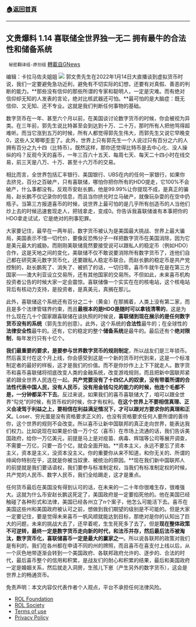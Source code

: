 ###  [:house:返回首頁](https://github.com/ourhimalayas/txt)
---


## 文贵爆料 1.14 喜联储全世界独一无二 拥有最牛的合法性和储备系统
` 秘密翻译组-原创组` [轉載自GNews](https://gnews.org/zh-hans/1862727/)

编辑：卡拉马佐夫姐姐
![](https://assets.gnews.org/wp-content/uploads/2022/01/WhatsApp-Image-2022-01-14-at-8.16.44-AM.jpeg)
郭文贵先生在2022年1月14日大直播谈到虚拟货币时说，我们一定要避免急功近利，避免有不切实际的幻想，还要有对真假、善恶的判断的能力。**那些没有信仰的那些所谓的专家和聪明人，一定是灾难。而有绝对信仰却无知的人发表的言论，绝对比核武器还可怕。**最可怕的是大脑症：既无信仰、又无知、还不专业。这就是我们判断任何事物的基础。

数字货币在一年、甚至六个月以前，在美国谈讨论数字货币的时候，你会被视为异类。在三年前，郭先生说比特甚至会到达到十万、二十万，那时所有人把他骂得超难听。而当它涨到五万的时候，所有人都觉得郭先生伟大，而郭先生又说它早晚变0，这些人又唧唧歪歪了。此外，世界上只有郭先生一个人说过只有百分之六的人拥有百分之九十四（比特币）。既然这样，那你还觉得比特币是去中心化、没人操纵的吗？反观今天的喜币，一年三百六十五天、每周七天、每天二十四小时在线交易，前三天是八万、十万、甚至十六万币的交易。

相比而言，全世界包括汇丰银行、美国银行、UBS在内的任何一家银行，如果你去挤兑，百分之百破产，只有喜联储，哪怕你把你所有的HDO提走，它100%不会破产，什么事都没有。反观币安赵长鹏，他是99.99%让你提现不成，是真正的骗局，赵长鹏不仅记录你的信息，而且当你挤兑时立马破产，就像玩杂耍的在空中扔瓶子。当第三方报道喜币的时候，说世界上最可怕的是几乎所有创造币的人当他们炒上去的时候迅速套现走人，把钱拿走，变成0。你告诉我喜联储谁有本事把你的HDO拿走试试，它是绝对的刑事犯罪。

大家要记住，最早在一两年前，数字货币被认为是美国最大挑战、世界上最大骗局，美国表示不惜一切代价，要像反恐怖分子一样把数字货币在美国消除，因为它是美元最大的威胁。而刚刚美联储竟然要接受说可以跟私人的稳定币（例如HDO）合作，这是天地之间的变化，美联储不仅不敢说要消除所有数字货币了，连他们自己都在研究美元数字货币化，还要跟私人稳定币联合。而赵长鹏的稳定币是共产党控制的，赵长鹏死了、消失了、被抓了的话，一切归零。喜币牛就牛在是在第三方国家——澳大利亚设立交易所，还有其他国家的交易所。不但如此，未来喜币机构投资者公告的时候大家一定会震惊。喜联储像一个实实在在的核电站，这个核电站背后有核动力支持，是投资者，是真美元，真搁在那儿。

此外，喜联储这个系统还有百分之二十（黄金）在那搁着，人类上没有第二家，而且是多个法律管辖界约束，而且**最根本的是HDO是随时可以拿钱清零的**，这是为什么现在几十个国家跟喜联储在谈执照的时候说，**喜联储到现在展示的是任何数字货币没有的系统**（郭先生的创意）。此外，这个系统的**合法性**最牛的；在全球性的**法律安全性**最牛的。还有，它的稳定的整个**储备系统**是最牛的。最后还有个**绝对限制**，每年发行只有十亿个。

**我们最重要的要求，是要参与世界数字货币的规则制定**，所以战友们是三年锁币。然后喜支付在这个月上线，你会感受到这是一个新的货币时代到来，这是一个标准制定者的最好的样板，这才是我们的价值。而不是你炒作上上下下就走人。数字货币和喜币喜联储将彻底改变人类的金融系统，改变游戏规则，而且把新中国联邦紧紧的跟全世界人民连在一起。**共产党要没有了十四亿人的奴隶，没有带着所谓的合法性代表中国人民，没有人民币，没有用金钱勾兑的能力的时候，他连个毛都不是，一分钟都呆不下去**。反过来说，如果我们的喜币喜联储大了，咱可以跟全世界“勾兑”的时候，有货币权的时候，你才有权利。**在这个世界上不要相信真理、正义会凌驾于利益之上，要相信在利益满足情况下，才可以跟对方要求你的真理和正义**。Loser、穷光蛋是没有资格要求正义的，也没有资格要求任何人要所谓的善待你，这个世界的规则不会改变。所以喜币让新中国联邦的真正走向世界，能表达我们权力。比如说现在如果是价值一万个亿（喜币）在市场上流通的话，我们告诉美国政府，给你一万亿美元，前提是马上是对疫苗、病毒、辉瑞等公司等展开调查，不需要一万亿，只要一百个亿，就会全面开始。**资本主义，永远不要忘了资本主义，资本是主义，没资本没主义。你的重要你从来不知道，和你无关的、所谓的绯闻你特别在乎，这就是你被当奴隶、被统治的原因。**现在我们新中国联邦人的前提就是我们要话语权，我们要参与标准制定权，当我们有标准制定权的时候，共产党的人民币、数字人民币，我们全给踢走，这才是重点。

任何货币最后在美国没有得到认可的话，在未来的一二十年你很难生存，很难强大。这就为什么币安赵长鹏这死定了，美国政府是一定要掐死他的。他在美国已经触碰了各种形式和法律，美国已经各州立了n个案子，他怎么可能活下去。喜币在美国这些州和美国政府被认可之前，想做到我们期望的级别是不可能的。但是大家一定要记住，要是觉得未来喜币一帆风顺就能达到目标，那绝对是你的认知出了巨大的问题，未来的挑战大去了，还早着呢，生生死死多了去了。但是**现在整体政策不可逆转，最终一定是数字货币走向新的时代，和法币并存，然后最后法币被淘汰，数字货币化，喜联储喜币一定是最大的赢家之一**。所以说各联邦的政策对我们是有利的，我们在各州都在申请不同的州的牌照，而且喜币在喜支付上线以后，从一个灰色地带逐渐会转到一个美国政府、各联邦政府允许的、逐步的、合法的时代，最后喜币整个的信用和积累，是战友们的耐心和积累的结果，最后和美国政府一定是婚姻关系，然后就走入洞房，生孩儿下崽（产生另外的数字货币），这会是世界上的畅通货币。

 

免责声明：本文内容仅代表作者个人观点，平台不承担任何法律风险。

- [ROL Foundation](https://rolfoundation.org/)
- [ROL Society](https://rolsociety.org/)
- [Terms of use](https://gnews.org/terms-of-use-3/)
- [Privacy Policy](https://gnews.org/privacy-policy/)
